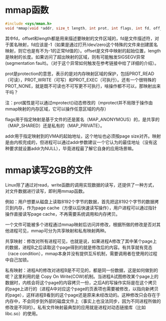# mmap函数

```c
#include <sys/mman.h>
void *mmap(void *addr, size_t length, int prot, int flags, int fd, off_t offset);
```

其中fd，offset和length都是用来描述要映射的文件区域的，fd是文件描述符，对于匿名映射，fd应该是-1（如果是通过打开/dev/zero这个特殊的文件来创建匿名映射，则它也是有不为-1的正常fd值的）。offset是文件中映射的起始位置，length是映射的长度。如果访问了超出映射的区域，则有可能触发SIGSEGV异常(segmentation fault)。（对于这个异常如何触发在参考链接中给了详细的介绍）。

prot是protection的意思，表示的是对内存映射区域的保护，包括PROT_READ（可读），PROT_WRITE（可写）和PROT_EXEC（可执行）。还有一个很特殊的PROT_NONE，就是既不可读也不可写更不可执行，啥操作都不可以，那映射出来干吗？

注：prot属性是可以通过mprotect()动态修改的（mprotect并不局限于操作由mmap映射的内存区域，它可以操作任意区域的内存）

flags用于指定映射是基于文件的还是匿名（MAP_ANONYMOUS）的，是共享的（MAP_SHARED）还是私有的（MAP_PRIVATE）。

addr用于指定映射到的VMA的起始地址，这个地址也必须按page size对齐。映射是由内核完成的，但进程可以通过addr参数建议一个它认为的最佳地址（没有这种要求就设置addr为NULL），毕竟进程最了解它自身的应用场景嘛。

# mmap读写2GB的文件

Linux除了通过对read，write函数的调用实现数据的读写，还提供了一种方式，对文件数据进行读写，即利用mmap函数。

例如：用户想要从磁盘上读取8192个字节的数据，首先把这8192个字节的数据拷贝到内存，作为page cache（方便以后快速读写操作），用户进程可以通过指针操作直接读写page cache，不再需要系统调用和内存拷贝。

一个文件可能被多个进程通过mmap映射后访问并修改，根据所做的修改是否对其他进程可见，mmap可分为共享映射和私有映射两种。

共享映射：修改对所有进程可见，也就是说，如果进程A修改了其中某个page上的数据，进程B之后读取这个page得到的就是修改后的内容。有共享就有竞态（race condition），mmap本身并没有提供互斥机制，需要调用者在使用的过程中自己加锁。

私有映射：进程A的修改对进程B是不可见的，都是同一份数据，这是如何做到的呢？这里利用的是 Copy On Write(COW)机制。当进程A试图修改某个page上的数据时，内核会将这个page的内容拷贝一份，之后A的写操作实际是在这个拷贝的page上进行的（进程A中对应这个page的页表项也需要被修改，以指向新拷贝的page），这样进程B看到的这个page还是原来未经改动的。这种修改只会存在于内存中，不会同步到外部的磁盘文件上（事实上也没法同步，因为不同进程所做的修改是不同的）。私有文件映射最典型的应用就是进程对动态链接库（比如libc.so）的使用。

